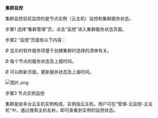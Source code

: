 **集群监控**

集群监控目前监控的是节点实例（云主机）监控和集群服务状态。

步骤1 选择“集群管理”页，点击“监控”进入集群服务状态页面。

步骤2 “监控”页面有以下内容：

Ø 显示的软件服务项基于创建集群时选择的清单有关。

Ø 每个节点的服务状态及上报时间。

Ø 可以刷新页面，更新服务状态及上报时间。

![图片.png](https://img1.jcloudcs.com/cms/bcfd60ff-1905-49c0-a09b-a16aa32c8c0f20180412152235.png)

步骤3 节点实例监控

集群是由多台云主机实例构成，实例指云主机。用户可在“管理-云监控-云主机”中，通过搜索主机名称，即可查看到实例的监控状态。
